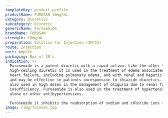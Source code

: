 ```yaml
---
templateKey: product-profile
productName: FUROSAN 10mg/mL
category: Diuretics
subcategory: Diuretic
genericName: Furosemide
brandName: FUROSAN
strength: 10mg/mL
preparation: Solution for Injection (IM/IV)
route: Injection
unit: Ampule
packaging: Box of 10's
indication: >-
  Furosemide is a potent diuretic with a rapid action. Like the other loop or
  high-ceiling diuretic it is used in the treatment of edema associated with
  heart failure, including pulmonary edema, and with renal and hepatic disorders
  and may be effective in patients unresponsive to thiazide diuretics. It is
  also used in high doses in the management of oliguria due to renal failure or
  insufficiency. Furosemide is also used in the treatment of hypertension either
  alone or other antihypertensives.

  Furosemide it inhibits the reabsorption of sodium and chloride ions from renal tubules. And commonly used in the treatment of various types of edema and acute pulmonary edema.
image: /img/furosan.jpg
---
```

